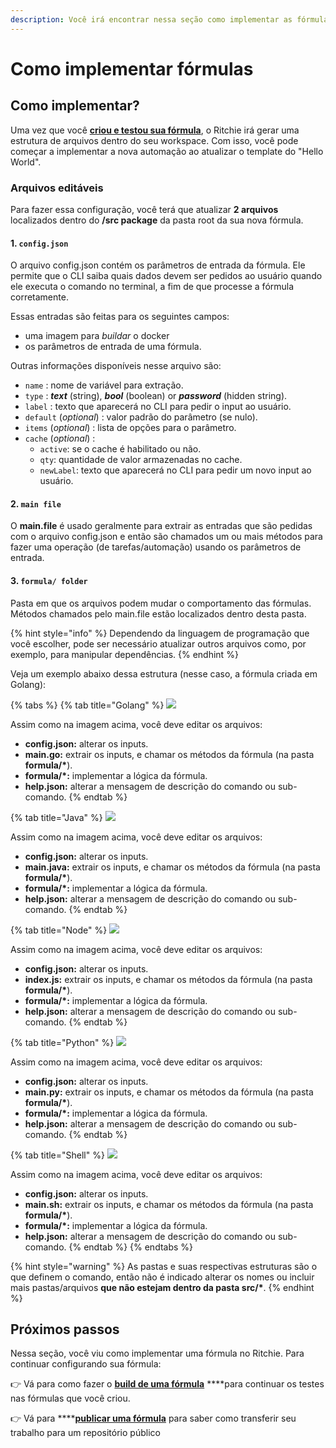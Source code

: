 ```yaml
---
description: Você irá encontrar nessa seção como implementar as fórmulas no Ritchie.
---
```


# Como implementar fórmulas

## Como implementar? 

Uma vez que você [**criou e testou sua fórmula**](como-criar-formulas.md), o Ritchie irá gerar uma estrutura de arquivos dentro do seu workspace. Com isso, você pode começar a implementar a nova automação ao atualizar o template do "Hello World". 

### Arquivos editáveis  

Para fazer essa configuração, você terá que atualizar **2 arquivos** localizados dentro do **/src package**  da pasta root da sua nova fórmula. 

#### 1.  **`config.json`**

O arquivo config.json contém os parâmetros de entrada da fórmula. Ele permite que o CLI saiba quais dados devem ser pedidos ao usuário quando ele executa o comando no terminal, a fim de que processe a fórmula corretamente. 

Essas entradas são feitas para os seguintes campos: 

* uma imagem para _buildar_ o docker
* os parâmetros de entrada de uma fórmula.

Outras informações disponíveis nesse arquivo são: 

* `name` : nome de variável para extração.
* `type` : _**text**_ \(string\), _**bool**_ \(boolean\) or _**password**_ \(hidden string\).
* `label`  : texto que aparecerá no CLI para pedir o input ao usuário.
* `default` \(_optional_\) : valor padrão do parâmetro \(se nulo\).
* `items` \(_optional_\) : lista de opções para o parâmetro.
* `cache` \(_optional_\) : 
  * `active`: se o cache é habilitado ou não.
  * `qty`: quantidade de valor armazenadas no cache.
  * `newLabel`: texto que aparecerá no CLI para pedir um novo input ao usuário.

#### 2. **`main file`**

O **main.file** é usado geralmente para extrair as entradas que são pedidas com o arquivo config.json e então são chamados um ou mais métodos para fazer uma operação \(de tarefas/automação\) usando os parâmetros de entrada.   


#### 3. `formula/ folder`

Pasta em que os arquivos podem mudar o comportamento das fórmulas.  Métodos chamados pelo main.file estão localizados dentro desta pasta.

{% hint style="info" %}
Dependendo da linguagem de programação que você escolher, pode ser necessário atualizar outros arquivos como, por exemplo, para manipular dependências.
{% endhint %}

Veja um exemplo abaixo dessa estrutura \(nesse caso, a fórmula criada em Golang\):

{% tabs %}
{% tab title="Golang" %}
![](../.gitbook/assets/go%20%281%29.png)

Assim como na imagem acima, você deve editar os arquivos:

* **config.json:** alterar os inputs.
* **main.go:** extrair os inputs, e chamar os métodos da fórmula \(na pasta **formula/\***\).
* **formula/\*:** implementar a lógica da fórmula.
* **help.json:** alterar a mensagem de descrição do comando ou sub-comando.
{% endtab %}

{% tab title="Java" %}
![](../.gitbook/assets/java%20%282%29.png)

Assim como na imagem acima, você deve editar os arquivos:

* **config.json:** alterar os inputs.
* **main.java:** extrair os inputs, e chamar os métodos da fórmula \(na pasta **formula/\***\).
* **formula/\*:** implementar a lógica da fórmula.
* **help.json:** alterar a mensagem de descrição do comando ou sub-comando.
{% endtab %}

{% tab title="Node" %}
![](../.gitbook/assets/node%20%283%29.png)

Assim como na imagem acima, você deve editar os arquivos:

* **config.json:** alterar os inputs.
* **index.js:** extrair os inputs, e chamar os métodos da fórmula \(na pasta **formula/\***\).
* **formula/\*:** implementar a lógica da fórmula.
* **help.json:** alterar a mensagem de descrição do comando ou sub-comando.
{% endtab %}

{% tab title="Python" %}
![](../.gitbook/assets/python%20%282%29.png)

Assim como na imagem acima, você deve editar os arquivos:

* **config.json:** alterar os inputs.
* **main.py:** extrair os inputs, e chamar os métodos da fórmula \(na pasta **formula/\***\).
* **formula/\*:** implementar a lógica da fórmula.
* **help.json:** alterar a mensagem de descrição do comando ou sub-comando.
{% endtab %}

{% tab title="Shell" %}
![](../.gitbook/assets/shell%20%282%29.png)

Assim como na imagem acima, você deve editar os arquivos:

* **config.json:** alterar os inputs.
* **main.sh:** extrair os inputs, e chamar os métodos da fórmula \(na pasta **formula/\***\).
* **formula/\*:** implementar a lógica da fórmula.
* **help.json:** alterar a mensagem de descrição do comando ou sub-comando.
{% endtab %}
{% endtabs %}

{% hint style="warning" %}
As pastas e suas respectivas estruturas são o que definem o comando, então não é indicado alterar os nomes ou incluir mais pastas/arquivos **que não estejam dentro da pasta src/\***.
{% endhint %}

## Próximos passos

Nessa seção, você viu como implementar uma fórmula no Ritchie. Para continuar configurando sua fórmula: 

👉 Vá para como fazer o [**build de uma fórmula**](build-a-formula.md) ****para continuar os testes nas fórmulas que você criou. 

👉 Vá para ****[**publicar uma fórmula**](como-publicar-formula.md) para saber como transferir seu trabalho para um repositório público

